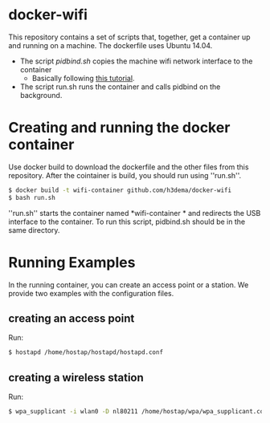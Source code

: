 # docker-wifi

This repository contains a set of scripts that, together, get a container up and running on a machine.
The dockerfile uses Ubuntu 14.04.

* The script *pidbind.sh* copies the machine wifi network interface to the container
   * Basically following [this tutorial](https://github.com/fgg89/docker-ap/wiki/Container-access-to-wireless-network-interface).
* The script run.sh runs the container and calls pidbind on the background.

# Creating and running the docker container

Use docker build to download the dockerfile and the other files from this repository.
After the cointainer is build, you should run using ''run.sh''.

```bash
$ docker build -t wifi-container github.com/h3dema/docker-wifi
$ bash run.sh
```

''run.sh'' starts the container named *wifi-container * and redirects the USB interface to the container.
To run this script, pidbind.sh should be in the same directory.

# Running Examples

In the running container, you can create an access point or a station.
We provide two examples with the configuration files.

## creating an access point

Run:

```bash
$ hostapd /home/hostap/hostapd/hostapd.conf
```

## creating a wireless station

Run:
```bash
$ wpa_supplicant -i wlan0 -D nl80211 /home/hostap/wpa/wpa_supplicant.conf
```
